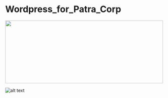 # Wordpress_for_Patra_Corp

<img src="https://user-images.githubusercontent.com/57076637/96326780-9e31af00-1001-11eb-9abb-8aebfa85b187.png" width="500" height="200">

![alt text](https://user-images.githubusercontent.com/57076637/96326823-14361600-1002-11eb-9281-fccafa0c5b92.png)
